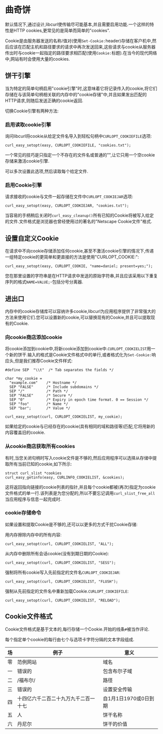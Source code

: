 
# 曲奇饼

默认情况下,通过设计,libcurl使传输尽可能基本,并且需要启用功能.一个这样的特性是HTTP cookies,更常见的是简单而简单的"cookies".

Cookie是由服务器发送的名称/值对(使用`Set-Cookie:`header)存储在客户机中,然后应该在匹配主机和路径要求的请求中再次发送回来,这些请求与cookie从服务器传出时与cookie一起指定的路径要求相匹配(使用`Cookie:`标题).在当今的现代网络中,网站有时会使用大量的cookies.

## 饼干引擎

当为特定的简单句柄启用"cookie引擎"时,这意味着它将记录传入的cookie,将它们存储在与该简单句柄相关联的内存中的"cookie存储"中,并且如果发出匹配的HTTP请求,则随后发送正确的cookie返回.

切换Cookie引擎有两种方法:

### 启用读取cookie引擎

询问libcurl将cookie从给定文件名导入到轻松句柄中`CURLOPT_COOKIEFILE`选项:

```
curl_easy_setopt(easy, CURLOPT_COOKIEFILE, "cookies.txt");
```

一个常见的技巧是只指定一个不存在的文件名或普通的"",让它只用一个空cookie存储来激活cookie引擎.

可以多次设置此选项,然后读取每个给定文件.

### 启用Cookie引擎

请求接收的cookie与文件一起存储在文件中`CURLOPT_COOKIEJAR`选项:

```
curl_easy_setopt(easy, CURLOPT_COOKIEJAR, "cookies.txt");
```

当容易的手柄稍后关闭时`curl_easy_cleanup()`所有已知的Cookie将被写入给定的文件.文件格式是浏览器也曾经使用过的著名的"Netscape Cookie文件"格式.

## 设置自定义Cookie

在请求中不向cookie存储添加任何cookie,甚至不激活cookie引擎的情况下,传递一组特定cookie的更简单和更直接的方法是使用"CURLOPT_COOKIE:":

```
curl_easy_setopt(easy, CURLOPT_COOKIE, "name=daniel; present=yes;");
```

您在那里设置的字符串是在HTTP请求中发送的原始字符串,并且应该采用以下重复序列的格式`NAME=VALUE;`-包括分号分离器.

## 进出口

内存中的cookie存储库可以容纳许多cookie,libcurl为应用程序提供了非常强大的方法来使用它们.您可以设置新的cookie,可以替换现有的Cookie,并且可以提取现有的Cookie.

### 向cookie商店添加cookie

将cookie添加到cookie中,将新cookie添加到cookie中.`CURLOPT_COOKIELIST`用一个新的饼干.输入的格式是Cookie文件格式中的单行,或者格式化为`Set-Cookie:`响应头,但是我们推荐Cookie文件样式:

```
#define SEP  "\\t"  /* Tab separates the fields */

char *my_cookie =
  "example.com"    /* Hostname */
  SEP "FALSE"      /* Include subdomains */
  SEP "/"          /* Path */
  SEP "FALSE"      /* Secure */
  SEP "0"          /* Expiry in epoch time format. 0 == Session */
  SEP "foo"        /* Name */
  SEP "bar";       /* Value */

curl_easy_setopt(curl, CURLOPT_COOKIELIST, my_cookie);
```

如果给定的cookie与已经存在的cookie(具有相同的域和路径等)匹配,它将用新的内容覆盖旧的cookie.

### 从cookie商店获取所有cookies

有时,当您关闭句柄时写入cookie文件是不够的,然后应用程序可以选择从存储中提取所有当前已知的cookie,如下所示:

```
struct curl_slist *cookies
curl_easy_getinfo(easy, CURLINFO_COOKIELIST, &cookies);
```

这将返回指向链接的cookie列表的指针,并且每个cookie都被(再次)指定为cookie文件格式的单一行.该列表是为您分配的,所以不要忘记调用`curl_slist_free_all`当应用程序与信息一起完成时.

### cookie存储命令

如果设置和提取Cookie是不够的,还可以以更多的方式干扰Cookie存储:

用内存擦除内存中的所有内容:

```
curl_easy_setopt(curl, CURLOPT_COOKIELIST, "ALL");
```

从内存中删除所有会话cookie(没有到期日期的Cookie):

```
curl_easy_setopt(curl, CURLOPT_COOKIELIST, "SESS");
```

强制将所有cookie写入先前指定的文件名`CURLOPT_COOKIEJAR`:

```
curl_easy_setopt(curl, CURLOPT_COOKIELIST, "FLUSH");
```

强制从先前指定的文件名中重新加载Cookie.`CURLOPT_COOKIEFILE`:

```
curl_easy_setopt(curl, CURLOPT_COOKIELIST, "RELOAD");
```

## Cookie文件格式

Cookie文件格式是基于文本的,每行存储一个Cookie.开始的线条`#`被当作评论.

每个指定单个cookie的每行由七个与选项卡字符分隔的文本字段组成.

| 场   | 例子                 | 意义             |
| --- | ------------------ | -------------- |
| 零   | 范例网站               | 域名             |
| 一   | 错误的                | 包含布尔子域         |
| 二   | /福布尔/              | 路径             |
| 三   | 错误的                | 设置安全传输         |
| 四   | 十四亿六千二百二十九万九千二百一十七 | 自1月1日1970或0日到期 |
| 五   | 人                  | 饼干名称           |
| 六   | 丹尼尔                | 饼干的价值          |

